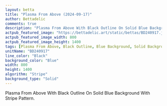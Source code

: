 ```yaml
---
layout: betta
title: "Plasma From Above (2024-09-17)"
author: Bettadelic
comments: true
description: "Plasma From Above With Black Outline On Solid Blue Background With Stripe Pattern."
actpub_featured_image: "https://bettadelic.art/static/bettas/BD240917.jpg"
actpub_featured_image_width: 800
actpub_featured_image_height: 1400
tags: [Plasma From Above, Black Outline, Blue Background, Solid Background Pattern, Stripe Pattern, September 2024]
unitName: "BD240917"
line_color: "Black"
background_color: "Blue"
width: 800
height: 1400
algorithm: "Stripe"
background_type: "Solid"
---
```


Plasma From Above With Black Outline On Solid Blue Background With Stripe Pattern.
